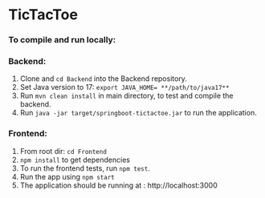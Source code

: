 # TicTacToe

### To compile and run locally:

### Backend:
1. Clone and ```cd Backend``` into the Backend repository.
2. Set Java version to 17:
   ```export JAVA_HOME= **/path/to/java17**```
3. Run ```mvn clean install``` in main directory, to test and compile the backend.
4. Run ```java -jar target/springboot-tictactoe.jar``` to run the application.

### Frontend:
1. From root dir: ```cd Frontend```
2. ```npm install``` to get dependencies
3. To run the frontend tests, run ```npm test```.
4. Run the app using ```npm start```
5. The application should be running at : http://localhost:3000
